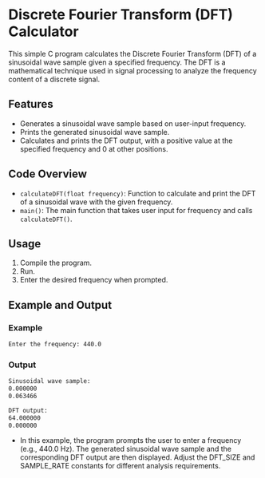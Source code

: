 # Discrete Fourier Transform (DFT) Calculator

This simple C program calculates the Discrete Fourier Transform (DFT) of a sinusoidal wave sample given a specified frequency. The DFT is a mathematical technique used in signal processing to analyze the frequency content of a discrete signal.

## Features

- Generates a sinusoidal wave sample based on user-input frequency.
- Prints the generated sinusoidal wave sample.
- Calculates and prints the DFT output, with a positive value at the specified frequency and 0 at other positions.

## Code Overview

- `calculateDFT(float frequency)`: Function to calculate and print the DFT of a sinusoidal wave with the given frequency.
- `main()`: The main function that takes user input for frequency and calls `calculateDFT()`.

## Usage

1. Compile the program.
2. Run.
3. Enter the desired frequency when prompted.

## Example and Output

### Example

  ```bash
  Enter the frequency: 440.0
  ```

### Output

  ```bash
  Sinusoidal wave sample:
  0.000000
  0.063466
  ```
  ```bash
  DFT output:
  64.000000
  0.000000
  ```

- In this example, the program prompts the user to enter a frequency (e.g., 440.0 Hz). The generated sinusoidal wave sample and the corresponding DFT output are then displayed. Adjust the DFT_SIZE and SAMPLE_RATE constants for different analysis requirements.
